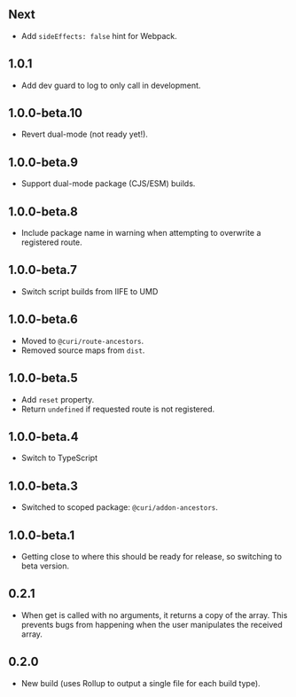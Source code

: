 ## Next

* Add `sideEffects: false` hint for Webpack.

## 1.0.1

* Add dev guard to log to only call in development.

## 1.0.0-beta.10

* Revert dual-mode (not ready yet!).

## 1.0.0-beta.9

- Support dual-mode package (CJS/ESM) builds.

## 1.0.0-beta.8

- Include package name in warning when attempting to overwrite a registered route.

## 1.0.0-beta.7

- Switch script builds from IIFE to UMD

## 1.0.0-beta.6

- Moved to `@curi/route-ancestors`.
- Removed source maps from `dist`.

## 1.0.0-beta.5

- Add `reset` property.
- Return `undefined` if requested route is not registered.

## 1.0.0-beta.4

- Switch to TypeScript

## 1.0.0-beta.3

- Switched to scoped package: `@curi/addon-ancestors`.

## 1.0.0-beta.1

- Getting close to where this should be ready for release, so switching to beta version.

## 0.2.1

- When get is called with no arguments, it returns a copy of the array. This prevents bugs from happening when the user manipulates the received array.

## 0.2.0

- New build (uses Rollup to output a single file for each build type).
